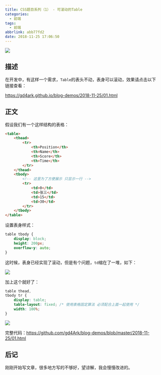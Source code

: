 ```yaml
---
title: CSS题目系列（1） - 可滚动的Table
categories:
  - 前端
tags:
  - 前端
abbrlink: abb77fd2
date: 2018-11-25 17:06:50
---
```


<div class="excerpt">
    <img src="https://ws1.sinaimg.cn/large/006mS5wEgy1fxkew5j851j30e307cdft.jpg"/>
</div>
<!-- more -->


## 描述

在开发中，有这样一个需求，`Table`的表头不动，表身可以滚动，效果请点击以下链接查看：

https://gd4ark.github.io/blog-demos/2018-11-25/01.html

## 正文

假设我们有一个这样结构的表格：

```html
<table>
    <thead>
        <tr>
            <th>Position</th>
            <th>Name</th>
            <th>Score</th>
            <th>Time</th>
        </tr>
    </thead>
    <tbody>
        <!-- 这里为了方便展示 只显示一行 -->
        <tr>
            <td>0</td>
            <td>张三</td>
            <td>15</td>
            <td>30</td>
        </tr>
    </tbody>
</table>
```

设置表身样式：

```css
table tbody {
	display: block;
	height: 200px;            
	overflow-y: auto;
}
```

这时候，表身已经实现了滚动，但是有个问题，`td`缩在了一堆，如下：

![](https://ws1.sinaimg.cn/large/006mS5wEgy1fxkejbopq1j30e907c0sp.jpg)

加上这个就好了：

```css
table thead,
tbody tr {
	display: table;
	table-layout: fixed; /* 使用表格固定算法 必须配合上面一起使用 */
	width: 100%;
}
```

![](https://ws1.sinaimg.cn/large/006mS5wEgy1fxkew5j851j30e307cdft.jpg)

完整代码：https://github.com/gd4Ark/blog-demos/blob/master/2018-11-25/01.html

## 后记

刚刚开始写文章，很多地方写的不够好，望谅解，我会慢慢改进的。
